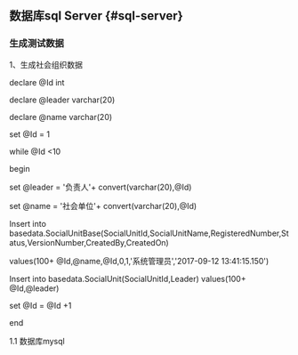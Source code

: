 ## 数据库sql Server {#sql-server}

### 生成测试数据

1、生成社会组织数据

declare @Id int

declare @leader varchar(20)

declare @name varchar(20)

set @Id = 1

while @Id &lt;10

begin

set @leader = &#039;负责人&#039;+ convert(varchar(20),@Id)

set @name = &#039;社会单位&#039;+ convert(varchar(20),@Id)

Insert into basedata.SocialUnitBase(SocialUnitId,SocialUnitName,RegisteredNumber,Status,VersionNumber,CreatedBy,CreatedOn)

values(100+ @Id,@name,@Id,0,1,&#039;系统管理员&#039;,&#039;2017-09-12 13:41:15.150&#039;)

Insert into basedata.SocialUnit(SocialUnitId,Leader) values(100+ @Id,@leader)

set @Id = @Id +1

end

1.1 数据库mysql